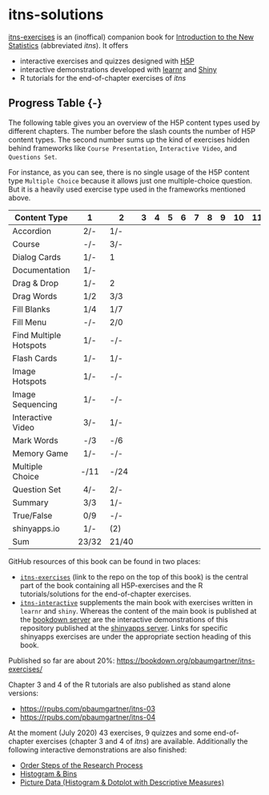 # itns-solutions

[itns-exercises](https://bookdown.org/pbaumgartner/itns-exercises/) is an (inoffical) companion book for [Introduction to the New Statistics](https://www.routledgetextbooks.com/textbooks/9781138825529/) (abbreviated <i>itns</i>). It offers 

+ interactive exercises and quizzes designed with [H5P](https://h5p.org/)
+ interactive demonstrations developed with [learnr](https://rstudio.github.io/learnr/) and [Shiny](https://shiny.rstudio.com/)
+ R tutorials for the end-of-chapter exercises of _itns_


## Progress Table {-}

The following table gives you an overview of the H5P content types used by different chapters. The number before the slash counts the number of H5P content types. The second number sums up the kind of exercises hidden behind frameworks like `Course Presentation`, `Interactive Video`, and `Questions Set`. 

For instance, as you can see, there is no single usage of the H5P content type `Multiple Choice` because it allows just one multiple-choice question. But it is a heavily used exercise type used in the frameworks mentioned above.

| Content Type           |   1   | 2     | 3 | 4 | 5 | 6 | 7 | 8 | 9 | 10 | 11 | 12 | 13 | 14 | 15 | 16 | Sum |
|------------------------|:-----:|-------|---|---|---|---|---|---|---|----|----|----|----|----|----|----|-----|
| Accordion              |  2/-  | 1/-   |   |   |   |   |   |   |   |    |    |    |    |    |    |    |     |
| Course                 |  -/-  | 3/-   |   |   |   |   |   |   |   |    |    |    |    |    |    |    |     |
| Dialog Cards           |  1/-  | 1     |   |   |   |   |   |   |   |    |    |    |    |    |    |    |     |
| Documentation          |  1/-  |       |   |   |   |   |   |   |   |    |    |    |    |    |    |    |     |
| Drag & Drop            |  1/-  | 2     |   |   |   |   |   |   |   |    |    |    |    |    |    |    |     |
| Drag Words             |  1/2  | 3/3   |   |   |   |   |   |   |   |    |    |    |    |    |    |    |     |
| Fill Blanks            |  1/4  | 1/7   |   |   |   |   |   |   |   |    |    |    |    |    |    |    |     |
| Fill Menu              |  -/-  | 2/0   |   |   |   |   |   |   |   |    |    |    |    |    |    |    |     |
| Find Multiple Hotspots |  1/-  | -/-   |   |   |   |   |   |   |   |    |    |    |    |    |    |    |     |
| Flash Cards            |  1/-  | 1/-   |   |   |   |   |   |   |   |    |    |    |    |    |    |    |     |
| Image Hotspots         |  1/-  | -/-   |   |   |   |   |   |   |   |    |    |    |    |    |    |    |     |
| Image Sequencing       |  1/-  | -/-   |   |   |   |   |   |   |   |    |    |    |    |    |    |    |     |
| Interactive Video      |  3/-  | 1/-   |   |   |   |   |   |   |   |    |    |    |    |    |    |    |     |
| Mark Words             |  -/3  | -/6   |   |   |   |   |   |   |   |    |    |    |    |    |    |    |     |
| Memory Game            |  1/-  | -/-   |   |   |   |   |   |   |   |    |    |    |    |    |    |    |     |
| Multiple Choice        |  -/11 | -/24  |   |   |   |   |   |   |   |    |    |    |    |    |    |    |     |
| Question Set           |  4/-  | 2/-   |   |   |   |   |   |   |   |    |    |    |    |    |    |    |     |
| Summary                |  3/3  | 1/-   |   |   |   |   |   |   |   |    |    |    |    |    |    |    |     |
| True/False             |  0/9  | -/-   |   |   |   |   |   |   |   |    |    |    |    |    |    |    |     |
| shinyapps.io           |  1/-  | (2)   |   |   |   |   |   |   |   |    |    |    |    |    |    |    |     |
| Sum                    | 23/32 | 21/40 |   |   |   |   |   |   |   |    |    |    |    |    |    |    |     |



GitHub resources of this book can be found in two places:

+ [`itns-exercises`](https://github.com/petzi53/itns-exercises/) (link to the repo on the top of this book) is the central part of the book containing all H5P-exercises and the R tutorials/solutions for the end-of-chapter exercises. 
+ [`itns-interactive`](https://github.com/petzi53/itns-interactive/) supplements the main book with exercises written in `learnr` and `shiny`. Whereas the content of the main book is published at the [bookdown server](https://bookdown.org/pbaumgartner/itns-exercises) are the interactive demonstrations of this repository published at the [shinyapps server](https://www.shinyapps.io/). Links for specific shinyapps exercises are under the appropriate section heading of this book.

Published so far are about 20%: https://bookdown.org/pbaumgartner/itns-exercises/

Chapter 3 and 4 of the R tutorials are also published as stand alone versions:

* https://rpubs.com/pbaumgartner/itns-03
* https://rpubs.com/pbaumgartner/itns-04

At the moment (July 2020) 43 exercises, 9 quizzes and some end-of-chapter exercises (chapter 3 and 4 of _itns_) are available. Additionally the following interactive demonstrations are also finished:

+ [Order Steps of the Research Process](https://pbaumgartner.shinyapps.io/itns-research-steps/)
+ [Histogram & Bins](https://pbaumgartner.shinyapps.io/histogram/)
+ [Picture Data (Histogram & Dotplot with Descriptive Measures)](https://pbaumgartner.shinyapps.io/picture-data/)
